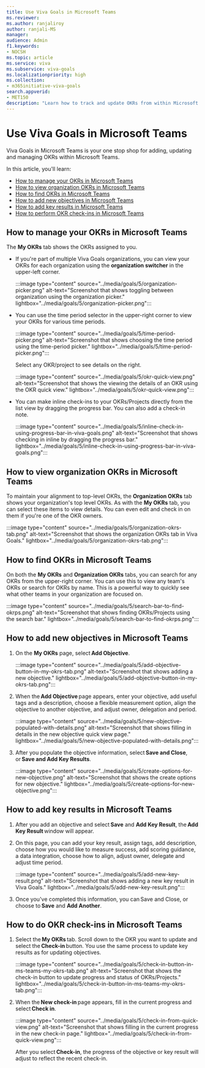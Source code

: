 ```yaml
---
title: Use Viva Goals in Microsoft Teams
ms.reviewer: 
ms.author: ranjaliroy
author: ranjali-MS
manager: 
audience: Admin
f1.keywords:
- NOCSH
ms.topic: article
ms.service: viva
ms.subservice: viva-goals
ms.localizationpriority: high
ms.collection:  
- m365initiative-viva-goals  
search.appverid:
- MET150
description: "Learn how to track and update OKRs from within Microsoft Teams"
---
```


# Use Viva Goals in Microsoft Teams

Viva Goals in Microsoft Teams is your one stop shop for adding, updating and managing OKRs within Microsoft Teams. 

In this article, you'll learn:
- [How to manage your OKRs in Microsoft Teams](#manage-okrs-in-teams)
- [How to view organization OKRs in Microsoft Teams](#view-org-okrs-in-teams)
- [How to find OKRs in Microsoft Teams](#find-okrs-in-teams)
- [How to add new objectives in Microsoft Teams](#add-objective-in-teams)
- [How to add key results in Microsoft Teams](#add-krs-in-teams)
- [How to perform OKR check-ins in Microsoft Teams](#check-ins-in-teams)

<h2 id="manage-okrs-in-teams">How to manage your OKRs in Microsoft Teams</h2>

The **My OKRs** tab shows the OKRs assigned to you. 

- If you're part of multiple Viva Goals organizations, you can view your OKRs for each organization using the **organization switcher** in the upper-left corner.

   :::image type="content" source="../media/goals/5/organization-picker.png" alt-text="Screenshot that shows toggling between organization using the organization picker." lightbox="../media/goals/5/organization-picker.png":::

- You can use the time period selector in the upper-right corner to view your OKRs for various time periods. 

   :::image type="content" source="../media/goals/5/time-period-picker.png" alt-text="Screenshot that shows choosing the time period using the time-period picker." lightbox="../media/goals/5/time-period-picker.png":::

   Select any OKR/project to see details on the right.  
 
   :::image type="content" source="../media/goals/5/okr-quick-view.png" alt-text="Screenshot that shows the viewing the details of an OKR using the OKR quick view." lightbox="../media/goals/5/okr-quick-view.png":::

- You can make inline check-ins to your OKRs/Projects directly from the list view by dragging the progress bar. You can also add a check-in note. 

    :::image type="content" source="../media/goals/5/inline-check-in-using-progress-bar-in-viva-goals.png" alt-text="Screenshot that shows checking in inline by dragging the progress bar." lightbox="../media/goals/5/inline-check-in-using-progress-bar-in-viva-goals.png":::
         
<h2 id="view-org-okrs-in-teams">How to view organization OKRs in Microsoft Teams</h2>
         
To maintain your alignment to top-level OKRs, the **Organization OKRs** tab shows your organization's top level OKRs. As with the **My OKRs** tab, you can select these items to view details. You can even edit and check in on them if you're one of the OKR owners. 

:::image type="content" source="../media/goals/5/organization-okrs-tab.png" alt-text="Screenshot that shows the organization OKRs tab in Viva Goals." lightbox="../media/goals/5/organization-okrs-tab.png":::
         
<h2 id="find-okrs-in-teams">How to find OKRs in Microsoft Teams</h2>

On both the **My OKRs** and **Organization OKRs** tabs, you can search for any OKRs from the upper-right corner. You can use this to view any team's OKRs or search for OKRs by name. This is a powerful way to quickly see what other teams in your organization are focused on. 

:::image type="content" source="../media/goals/5/search-bar-to-find-okrps.png" alt-text="Screenshot that shows finding OKRs/Projects using the search bar." lightbox="../media/goals/5/search-bar-to-find-okrps.png":::

<h2 id="add-objective-in-teams">How to add new objectives in Microsoft Teams</h2>

1. On the **My OKRs** page, select **Add Objective**. 

     :::image type="content" source="../media/goals/5/add-objective-button-in-my-okrs-tab.png" alt-text="Screenshot that shows adding a new objective." lightbox="../media/goals/5/add-objective-button-in-my-okrs-tab.png":::
         
2. When the **Add Objective** page appears, enter your objective, add useful tags and a description, choose a flexible measurement option, align the objective to another objective, and adjust owner, delegation and period. 

     :::image type="content" source="../media/goals/5/new-objective-populated-with-details.png" alt-text="Screenshot that shows filling in details in the new objective quick view page." lightbox="../media/goals/5/new-objective-populated-with-details.png":::
         
3. After you populate the objective information, select **Save and Close**, or **Save and Add Key Results**. 

     :::image type="content" source="../media/goals/5/create-options-for-new-objective.png" alt-text="Screenshot that shows the create options for new objective." lightbox="../media/goals/5/create-options-for-new-objective.png":::
         
<h2 id="add-krs-in-teams">How to add key results in Microsoft Teams</h2>

1. After you add an objective and select **Save** and **Add Key Result**, the **Add Key Result** window will appear. 
2. On this page, you can add your key result, assign tags, add description, choose how you would like to measure success, add scoring guidance, a data integration, choose how to align, adjust owner, delegate and adjust time period. 

   :::image type="content" source="../media/goals/5/add-new-key-result.png" alt-text="Screenshot that shows adding a new key result in Viva Goals." lightbox="../media/goals/5/add-new-key-result.png":::

3. Once you've completed this information, you can Save and Close, or choose to **Save** and **Add Another**. 

<h2 id="check-ins-in-teams">How to do OKR check-ins in Microsoft Teams</h2>

1. Select the **My OKRs** tab. Scroll down to the OKR you want to update and select the **Check-in** button. You use the same process to update key results as for updating objectives.

   :::image type="content" source="../media/goals/5/check-in-button-in-ms-teams-my-okrs-tab.png" alt-text="Screenshot that shows the check-in button to update progress and status of OKRs/Projects." lightbox="../media/goals/5/check-in-button-in-ms-teams-my-okrs-tab.png":::
         
2. When the **New check-in** page appears, fill in the current progress and select **Check in**. 

   :::image type="content" source="../media/goals/5/check-in-from-quick-view.png" alt-text="Screenshot that shows filling in the current progress in the new check-in page." lightbox="../media/goals/5/check-in-from-quick-view.png":::

   After you select **Check-in**, the progress of the objective or key result will adjust to reflect the recent check-in. 
